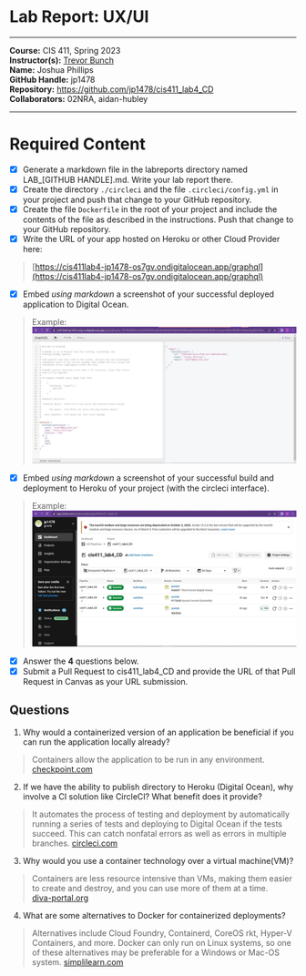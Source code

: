 # Lab Report: UX/UI
___
**Course:** CIS 411, Spring 2023  
**Instructor(s):** [Trevor Bunch](https://github.com/trevordbunch)  
**Name:** Joshua Phillips  
**GitHub Handle:** jp1478  
**Repository:** https://github.com/jp1478/cis411_lab4_CD  
**Collaborators:** 02NRA, aidan-hubley
___

# Required Content

- [x] Generate a markdown file in the labreports directory named LAB_[GITHUB HANDLE].md. Write your lab report there.
- [x] Create the directory ```./circleci``` and the file ```.circleci/config.yml``` in your project and push that change to your GitHub repository.
- [x] Create the file ```Dockerfile``` in the root of your project and include the contents of the file as described in the instructions. Push that change to your GitHub repository.
- [x] Write the URL of your app hosted on Heroku or other Cloud Provider here:  
> [https://cis411lab4-jp1478-os7gv.ondigitalocean.app/graphql](https://cis411lab4-jp1478-os7gv.ondigitalocean.app/graphql)
- [x] Embed _using markdown_ a screenshot of your successful deployed application to Digital Ocean.  
> Example: ![Successful Build](../assets/GraphQL.JPG)
- [x] Embed _using markdown_ a screenshot of your successful build and deployment to Heroku of your project (with the circleci interface).  
> Example: ![Successful Build](../assets/CircleCI.JPG)
- [x] Answer the **4** questions below.
- [x] Submit a Pull Request to cis411_lab4_CD and provide the URL of that Pull Request in Canvas as your URL submission.

## Questions
1. Why would a containerized version of an application be beneficial if you can run the application locally already?
> Containers allow the application to be run in any environment. 
> [checkpoint.com](https://www.checkpoint.com/cyber-hub/cloud-security/what-is-container-security/what-is-containerization/#:~:text=Containerization%20is%20a%20type%20of,and%20highly%20conducive%20to%20automation.)
2. If we have the ability to publish directory to Heroku (Digital Ocean), why involve a CI solution like CircleCI? What benefit does it provide?
> It automates the process of testing and deployment by automatically running a series of tests and deploying to Digital Ocean if the tests succeed. This can catch nonfatal errors as well as errors in multiple branches. 
> [circleci.com](https://circleci.com/why-circleci/)
3. Why would you use a container technology over a virtual machine(VM)?
> Containers are less resource intensive than VMs, making them easier to create and destroy, and you can use more of them at a time.  
> [diva-portal.org](https://www.diva-portal.org/smash/get/diva2:1412070/FULLTEXT01.pdf)
4. What are some alternatives to Docker for containerized deployments?
> Alternatives include Cloud Foundry, Containerd, CoreOS rkt, Hyper-V Containers, and more. Docker can only run on Linux systems, so one of these alternatives may be preferable for a Windows or Mac-OS system. 
> [simplilearn.com](https://www.simplilearn.com/docker-alternatives-article)